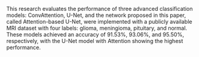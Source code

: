 This research evaluates the performance of three advanced classification models: ConvAttention, U-Net, and the network proposed in this paper, called Attention-based U-Net, were implemented with a publicly available MRI dataset with four labels: glioma, meningioma, pituitary, and normal. These models achieved an accuracy of 91.53%, 93.06%, and 95.50%, respectively, with the U-Net model with Attention showing the highest performance.
